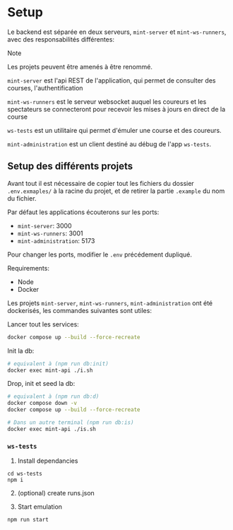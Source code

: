 # Setup

Le backend est séparée en deux serveurs, `mint-server` et `mint-ws-runners`, avec des responsabilités différentes:

> [!NOTE]
> Les projets peuvent être amenés à être renommé.

`mint-server` est l'api REST de l'application, qui permet de consulter des courses, l'authentification

`mint-ws-runners` est le serveur websocket auquel les coureurs et les spectateurs se connecteront pour recevoir les mises à jours en direct de la course

`ws-tests` est un utilitaire qui permet d'émuler une course et des coureurs.

`mint-administration` est un client destiné au débug de l'app `ws-tests`.

## Setup des différents projets

Avant tout il est nécessaire de copier tout les fichiers du dossier `.env.exmaples/` à la racine du projet, et de retirer la partie `.example` du nom du fichier.

Par défaut les applications écouterons sur les ports:

- `mint-server`: 3000
- `mint-ws-runners`: 3001
- `mint-administration`: 5173

Pour changer les ports, modifier le `.env` précédement dupliqué.

Requirements: 

- Node
- Docker

Les projets `mint-server`, `mint-ws-runners`, `mint-administration` ont été dockerisés, les commandes suivantes sont utiles:

Lancer tout les services:

```sh
docker compose up --build --force-recreate
```

Init la db:

```sh
# equivalent à (npm run db:init)
docker exec mint-api ./i.sh
```

Drop, init et seed la db:

```sh
# equivalent à (npm run db:d)
docker compose down -v
docker compose up --build --force-recreate

# Dans un autre terminal (npm run db:is)
docker exec mint-api ./is.sh
```

### `ws-tests`

1. Install dependancies

```
cd ws-tests
npm i 
```

2. (optional) create runs.json

3. Start emulation

```
npm run start 
```